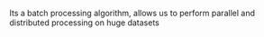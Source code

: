 Its a batch processing algorithm, allows us to perform parallel and distributed processing on huge datasets

